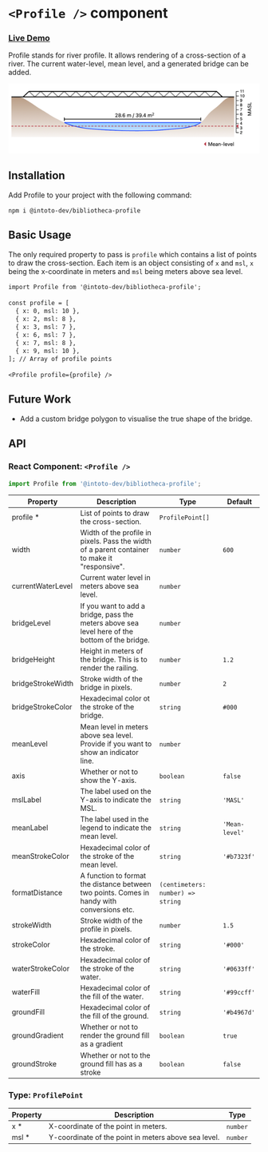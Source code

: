 # `<Profile />` component

### [Live Demo](https://intoto-bibliotheca.netlify.app/?path=/story/components-profile--default)

Profile stands for river profile. It allows rendering of a cross-section of a river. The current water-level, mean level, and a generated bridge can be added.

![Example Graph](./SCREENSHOT.png)

## Installation

Add Profile to your project with the following command:

```
npm i @intoto-dev/bibliotheca-profile
```

## Basic Usage

The only required property to pass is `profile` which contains a list of points to draw the cross-section. Each item is an object consisting of `x` and `msl`, `x` being the x-coordinate in meters and `msl` being meters above sea level.

```tsx
import Profile from '@intoto-dev/bibliotheca-profile';

const profile = [
  { x: 0, msl: 10 },
  { x: 2, msl: 8 },
  { x: 3, msl: 7 },
  { x: 6, msl: 7 },
  { x: 7, msl: 8 },
  { x: 9, msl: 10 },
]; // Array of profile points

<Profile profile={profile} />
```

## Future Work

- Add a custom bridge polygon to visualise the true shape of the bridge.

## API

### React Component: `<Profile />`

```ts
import Profile from '@intoto-dev/bibliotheca-profile';
```

| Property          | Description                                                                                    | Type                              | Default        |
|-------------------|------------------------------------------------------------------------------------------------|-----------------------------------|----------------|
| profile *         | List of points to draw the cross-section.                                                      | `ProfilePoint[]`                  |                |
| width             | Width of the profile in pixels. Pass the width of a parent container to make it "responsive".  | `number`                          | `600`          |
| currentWaterLevel | Current water level in meters above sea level.                                                 | `number`                          |                |
| bridgeLevel       | If you want to add a bridge, pass the meters above sea level here of the bottom of the bridge. | `number`                          |                |
| bridgeHeight      | Height in meters of the bridge. This is to render the railing.                                 | `number`                          | `1.2`          |
| bridgeStrokeWidth | Stroke width of the bridge in pixels.                                                          | `number`                          | `2`            |
| bridgeStrokeColor | Hexadecimal color ot the stroke of the bridge.                                                 | `string`                          | `#000`         |
| meanLevel         | Mean level in meters above sea level. Provide if you want to show an indicator line.           | `number`                          |                |
| axis              | Whether or not to show the Y-axis.                                                             | `boolean`                         | `false`        |
| mslLabel          | The label used on the Y-axis to indicate the MSL.                                              | `string`                          | `'MASL'`       |
| meanLabel         | The label used in the legend to indicate the mean level.                                       | `string`                          | `'Mean-level'` |
| meanStrokeColor   | Hexadecimal color of the stroke of the mean level.                                             | `string`                          | `'#b7323f'`    |
| formatDistance    | A function to format the distance between two points. Comes in handy with conversions etc.     | `(centimeters: number) => string` |                |
| strokeWidth       | Stroke width of the profile in pixels.                                                         | `number`                          | `1.5`          |
| strokeColor       | Hexadecimal color of the stroke.                                                               | `string`                          | `'#000'`       |
| waterStrokeColor  | Hexadecimal color of the stroke of the water.                                                  | `string`                          | `'#0633ff'`    |
| waterFill         | Hexadecimal color of the fill of the water.                                                    | `string`                          | `'#99ccff'`    |
| groundFill        | Hexadecimal color of the fill of the ground.                                                   | `string`                          | `'#b4967d'`    |
| groundGradient    | Whether or not to render the ground fill as a gradient                                         | `boolean`                         | `true`         |
| groundStroke      | Whether or not to the ground fill has as a stroke                                              | `boolean`                         | `false`        |

### Type: `ProfilePoint`

| Property | Description                                          | Type     |
|----------|------------------------------------------------------|----------|
| x *      | X-coordinate of the point in meters.                 | `number` |
| msl *    | Y-coordinate of the point in meters above sea level. | `number` |

